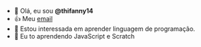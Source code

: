 - 👋 Olá, eu sou **@thifanny14**
- 👍 Meu [email](thifanny.oliveira@escola.pr.gov.br)
- 👀 Estou interessada em aprender linguagem de programação.
- 🌱 Eu to aprendendo JavaScript e Scratch
